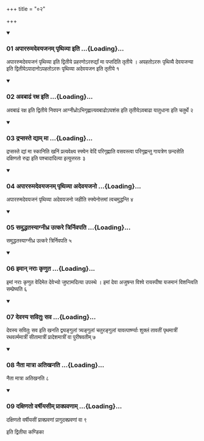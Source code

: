 +++
title = "०२"

+++

<div class="js_include" includetitle="true" newlevelforh1="3" unfilled="" url="/vedAH_yajuH/taittirIyam/sUtram/ApastambaH/shrautam/vishvAsa-prastutiH/02/02/01_apArarumadevayajanam_pRthivyA_iti.md">
<details open><summary><h3>01 अपाररुमदेवयजनम् पृथिव्या इति ...{Loading}...</h3></summary>

अपाररुमदेवयजनं पृथिव्या इति द्वितीये प्रहरणोऽररुर्द्यां मा पप्तदिति तृतीये । अपहतोऽररुः पृथिव्यै देवयजन्या इति द्वितीयेऽपादानोऽपहतोऽररुः पृथिव्या अदेवयजन इति तृतीये १
</details>
</div>


<div class="js_include" includetitle="true" newlevelforh1="3" unfilled="" url="/vedAH_yajuH/taittirIyam/sUtram/ApastambaH/shrautam/vishvAsa-prastutiH/02/02/02_avabADhaM_raxa_iti.md">
<details open><summary><h3>02 अवबाढं रक्ष इति ...{Loading}...</h3></summary>

अवबाढं रक्ष इति द्वितीये निवपन आग्नीध्रोऽभिगृह्णात्यवबाढोऽघशंस इति तृतीयेऽवबाढा यातुधाना इति चतुर्थे २
</details>
</div>


<div class="js_include" includetitle="true" newlevelforh1="3" unfilled="" url="/vedAH_yajuH/taittirIyam/sUtram/ApastambaH/shrautam/vishvAsa-prastutiH/02/02/03_drapsaste_dyAm_mA.md">
<details open><summary><h3>03 द्रप्सस्ते द्याम् मा ...{Loading}...</h3></summary>

द्रप्सस्ते द्यां मा स्कानिति खनिं प्रत्यवेक्ष्य स्फ्येन वेदिं परिगृह्णाति वसवस्त्वा परिगृह्णन्तु गायत्रेण छन्दसेति दक्षिणतो रुद्रा इति पश्चादादित्या इत्युत्तरतः ३
</details>
</div>


<div class="js_include" includetitle="true" newlevelforh1="3" unfilled="" url="/vedAH_yajuH/taittirIyam/sUtram/ApastambaH/shrautam/vishvAsa-prastutiH/02/02/04_apArarumadevayajanam_pRthivyA_adevayajano.md">
<details open><summary><h3>04 अपाररुमदेवयजनम् पृथिव्या अदेवयजनो ...{Loading}...</h3></summary>

अपाररुमदेवयजनं पृथिव्या अदेवयजनो जहीति स्फ्येनोत्तमां त्वचमुद्धन्ति ४
</details>
</div>


<div class="js_include" includetitle="true" newlevelforh1="3" unfilled="" url="/vedAH_yajuH/taittirIyam/sUtram/ApastambaH/shrautam/vishvAsa-prastutiH/02/02/05_samuddhatasyAgnIdhra_utkare_trirnivapati.md">
<details open><summary><h3>05 समुद्धतस्याग्नीध्र उत्करे त्रिर्निवपति ...{Loading}...</h3></summary>

समुद्धतस्याग्नीध्र उत्करे त्रिर्निवपति ५
</details>
</div>


<div class="js_include" includetitle="true" newlevelforh1="3" unfilled="" url="/vedAH_yajuH/taittirIyam/sUtram/ApastambaH/shrautam/vishvAsa-prastutiH/02/02/06_imAn_narAH_kRNuta.md">
<details open><summary><h3>06 इमान् नराः कृणुत ...{Loading}...</h3></summary>

इमां नराः कृणुत वेदिमेत देवेभ्यो जुष्टामदित्या उपस्थे । इमां देवा अजुषन्त विश्वे रायस्पीषा यजमानं विशन्त्विति सम्प्रेष्यति ६
</details>
</div>


<div class="js_include" includetitle="true" newlevelforh1="3" unfilled="" url="/vedAH_yajuH/taittirIyam/sUtram/ApastambaH/shrautam/vishvAsa-prastutiH/02/02/07_devasya_savituH_sava.md">
<details open><summary><h3>07 देवस्य सवितुः सव ...{Loading}...</h3></summary>

देवस्य सवितुः सव इति खनति द्व्यङ्गुलां त्र्यङ्गुलां चतुरङ्गुलां यावत्पार्ष्ण्याः शुक्लं तावतीं पृथमात्रीं रथवर्त्ममात्रीं सीतामात्रीं प्रादेशमात्रीं वा पुरीषवतीम् ७
</details>
</div>


<div class="js_include" includetitle="true" newlevelforh1="3" unfilled="" url="/vedAH_yajuH/taittirIyam/sUtram/ApastambaH/shrautam/vishvAsa-prastutiH/02/02/08_naitA_mAtrA_atikhanati.md">
<details open><summary><h3>08 नैता मात्रा अतिखनति ...{Loading}...</h3></summary>

नैता मात्रा अतिखनति ८
</details>
</div>


<div class="js_include" includetitle="true" newlevelforh1="3" unfilled="" url="/vedAH_yajuH/taittirIyam/sUtram/ApastambaH/shrautam/vishvAsa-prastutiH/02/02/09_daxiNato_varShIyasIm_prAkpravaNAm.md">
<details open><summary><h3>09 दक्षिणतो वर्षीयसीम् प्राक्प्रवणाम् ...{Loading}...</h3></summary>

दक्षिणतो वर्षीयसीं प्राक्प्रवणां प्रागुदक्प्रवणां वा ९
</details>
</div>



  
इति द्वितीया कण्डिका 
